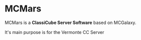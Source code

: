 MCMars
=======
MCMars is a **ClassiCube Server Software** based on MCGalaxy.

It's main purpose is for the Vermonte CC Server
